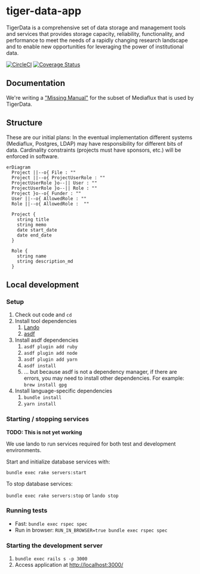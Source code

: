 # tiger-data-app

TigerData is a comprehensive set of data storage and management tools and services that provides storage capacity, reliability, functionality, and performance to meet the needs of a rapidly changing research landscape and to enable new opportunities for leveraging the power of institutional data. 

[![CircleCI](https://circleci.com/gh/pulibrary/tiger-data-app/tree/main.svg?style=svg)](https://circleci.com/gh/pulibrary/tiger-data-app/tree/main)
[![Coverage Status](https://coveralls.io/repos/github/pulibrary/tiger-data-app/badge.svg?branch=main)](https://coveralls.io/github/pulibrary/tiger-data-app?branch=main)

## Documentation

We're writing a ["Missing Manual"](docs/) for the subset of Mediaflux that is used by TigerData.

## Structure

These are our initial plans: In the eventual implementation different systems
(Mediaflux, Postgres, LDAP) may have responsibility for different bits of data.
Cardinality constraints (projects must have sponsors, etc.) will be enforced in software.

```mermaid
erDiagram
  Project ||--o{ File : ""
  Project ||--o{ ProjectUserRole : ""
  ProjectUserRole }o--|| User : ""
  ProjectUserRole }o--|| Role : ""
  Project }o--o{ Funder : ""
  User ||--o{ AllowedRole : ""
  Role ||--o{ AllowedRole :  ""

  Project {
    string title
    string memo
    date start_date
    date end_date
  }

  Role {
    string name
    string description_md
  }
```

## Local development

### Setup

1. Check out code and `cd`
1. Install tool dependencies
    1. [Lando](https://docs.lando.dev/getting-started/installation.html)
    1. [asdf](https://asdf-vm.com/guide/getting-started.html#_2-download-asdf)
1. Install asdf dependencies
    1. `asdf plugin add ruby`
    1. `asdf plugin add node`
    1. `asdf plugin add yarn`
    1. `asdf install`
    1. ... but because asdf is not a dependency manager, if there are errors, you may need to install other dependencies. For example: `brew install gpg`
1. Install language-specific dependencies
    1. `bundle install`
    1. `yarn install`

### Starting / stopping services

**TODO: This is not yet working**

We use lando to run services required for both test and development environments.

Start and initialize database services with:

`bundle exec rake servers:start`

To stop database services:

`bundle exec rake servers:stop` or `lando stop`

### Running tests

- Fast: `bundle exec rspec spec`
- Run in browser: `RUN_IN_BROWSER=true bundle exec rspec spec`

### Starting the development server

1. `bundle exec rails s -p 3000`
2. Access application at [http://localhost:3000/](http://localhost:3000/)

